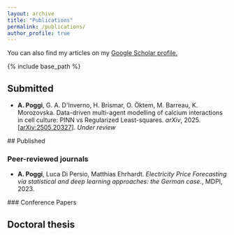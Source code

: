 ```yaml
---
layout: archive 
title: "Publications"
permalink: /publications/
author_profile: true 
---
```

You can also find my articles on my <u><a href="https://scholar.google.com/citations?hl=it&user=u8M-fssAAAAJ" target="_blank"> Google Scholar profile</a>.</u>

{% include base_path %}


## Submitted
<ul>
<li>
<b>A. Poggi</b>, G. A. D'Inverno, H. Brismar, O. Öktem, M. Barreau, K. Morozovska. Data-driven multi-agent modelling of calcium interactions in cell culture: PINN vs Regularized Least-squares. <em>arXiv</em>,  2025. [<a href="http://arxiv.org/abs/2505.20327" target="_blank">arXiv:2505.20327</a>]. <em>Under review</em>
</li>

</ul>
## Published

### Peer-reviewed journals
<ul>
<li>
<b>A. Poggi</b>, Luca Di Persio, Matthias Ehrhardt. <em>Electricity Price Forecasting via statistical and deep learning approaches: the German case.</em>,  MDPI, 2023. 

</ul>
### Conference Papers

<ul>

</ul>

## Doctoral thesis
<ul>

</ul>